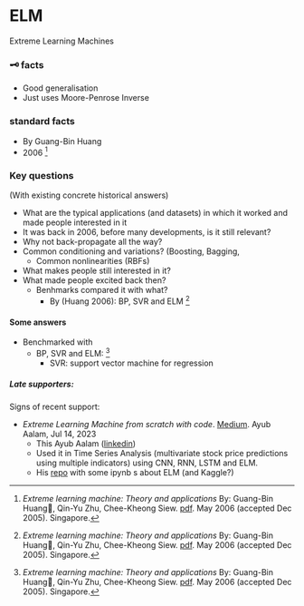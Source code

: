 # ELM

Extreme Learning Machines

### 🗝️ facts
* Good generalisation
* Just uses Moore-Penrose Inverse

### standard facts
* By Guang-Bin Huang
* 2006 [^Huang2006]

### Key questions
(With existing concrete historical answers)
* What are the typical applications (and datasets) in which it worked and made people interested in it
* It was back in 2006, before many developments, is it still relevant?
* Why not back-propagate all the way?
* Common conditioning and variations? (Boosting, Bagging,
    * Common nonlinearities (RBFs)
* What makes people still interested in it?
* What made people excited back then?
    * Benhmarks compared it with what?
        * By (Huang 2006): BP, SVR and ELM [^Huang2006]

#### Some answers
* Benchmarked with
    * BP, SVR and ELM: [^Huang2006]
        * SVR: support vector machine for regression


##### Late supporters:
Signs of recent support:
* *Extreme Learning Machine from scratch with code*. [Medium](https://ayubalam.medium.com/extreme-learning-machine-from-scratch-with-code-957a35fa8e1b). Ayub Aalam, Jul 14, 2023
    * This Ayub Aalam ([linkedin](https://www.linkedin.com/in/ayub-alam/))
    * Used it in Time Series Analysis (multivariate stock price predictions using multiple indicators) using CNN, RNN, LSTM and ELM. <!-- Machine Learning InternMachine Learning Intern. Indian Institute of Information Technology Guwahati · InternshipIndian Institute of Information Technology Guwahati · Internship. Jun 2023 - Aug 2023 · 3 mos. Guwahati, Assam, India · On-site. Here in IIIT Guwahati,I have done a project on stock market analysis with a lot of indicators. Along with I have been exploring the area of time series analysis. I have built strong foundation in time series analysis with python and data Visualization and some other neural networks like CNN , RNN, LSTM and ELM(Extreme learning machines). -->
    * His [repo](https://github.com/18DPEL/machine-learning-and-deep-learning-) with some ipynb s about ELM (and Kaggle?)

[^Huang2006]: *Extreme learning machine: Theory and applications*
    By: Guang-Bin Huang, Qin-Yu Zhu, Chee-Kheong Siew.
    [pdf](https://web.njit.edu/~usman/courses/cs675/ELM-NC-2006.pdf).
    May 2006 (accepted Dec 2005). Singapore.

[^HuangCode]: *Guang-Bin Huang*
    * His username: [zdx3578](https://github.com/zdx3578)
    * createamind.ai
    * twitter [createamindcn](https://twitter.com/createamindcn)
    * His old homepage http://www.ntu.edu.sg/home/egbhuang/index.html
    * More of his code:
       * https://github.com/zdx3578/Multi-View-Depth-ELM

[^usman]: Who is `usman`? *Usman Roshan*
    * Uploaded the pdf: https://web.njit.edu/~usman/courses/cs675/ELM-NC-2006.pdf
    * Has a course: [cs675](https://web.njit.edu/~usman/courses/cs675/) at njit (CS 675: Introduction to Machine learning)
    * Homepage: https://web.njit.edu/~usman/  
